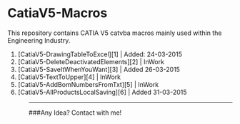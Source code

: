 # CatiaV5-Macros
This repository contains CATIA V5 catvba macros mainly used within the Engineering Industry.
<ol>
<li>[CatiaV5-DrawingTableToExcel][1] | Added: 24-03-2015
<li>[CatiaV5-DeleteDeactivatedElements][2] | InWork
<li>[CatiaV5-SaveItWhenYouWant][3] | Added 26-03-2015
<li>[CatiaV5-TextToUpper][4] | InWork
<li>[CatiaV5-AddBomNumbersFromTxt][5] | InWork
<li>[CatiaV5-AllProductsLocalSaving][6] | Added 31-03-2015
<ol>

---
###Any Idea? Contact with me!

[1]: https://github.com/gorzk/CatiaV5-Macros/blob/master/MechanicalDesign/Drafing/CatiaV5-DrawingTableToExcel.vb
[2]: https://github.com/gorzk/CatiaV5-Macros/blob/master/MechanicalDesign/PartDesign/CatiaV5-DelateDeactivatedElements.vb
[3]: https://github.com/gorzk/CatiaV5-Macros/blob/master/AllModules/CatiaV5-SaveItWhenYouWant.vb
[4]: https://github.com/gorzk/CatiaV5-Macros/blob/master/MechanicalDesign/Drafing/CatiaV5-TextToUpper.vb
[5]: https://github.com/gorzk/CatiaV5-Macros/blob/master/MechanicalDesign/Drafing/CatiaV5-AddBomNumbersFromTxt.vb
[6]: https://github.com/gorzk/CatiaV5-Macros/blob/master/AllModules/CatiaV5-AllProductsLocalSaving.vb

